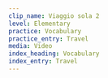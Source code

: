 ```yaml
---
clip_name: Viaggio sola 2
level: Elementary
practice: Vocabulary
practice_entry: Travel
media: Video
index_heading: Vocabulary
index_entry: Travel
---
```

